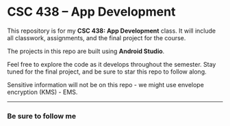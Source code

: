 # CSC 438 – App Development

This repository is for my **CSC 438: App Development** class.
It will include all classwork, assignments, and the final project for the course.

The projects in this repo are built using **Android Studio**.

Feel free to explore the code as it develops throughout the semester. Stay tuned for the final project, and be sure to star this repo to follow along.

Sensitive information will not be on this repo - we might use envelope encryption (KMS) - EMS.

---
### Be sure to follow me
